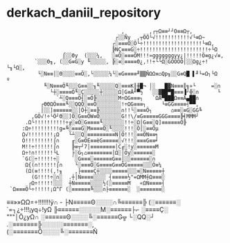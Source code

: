 # derkach_daniil_repository
                                         ,        ,┌┬Ω≡≡┘┘Ö≡≡Ω┬,                
                                       ┌░░Ñy  ,┬ÖÖ└√!!!!!!!!!!!√└≡Ω~            
                                      ┌░≡≡≡Ö░Ö└÷!!!!!!!!!!!!!!!!!!!└≡Ω,         
                                      ╠NÇ≡≡≡G░÷!!!!!!!!!!!!!!!!!!!!!!÷└Ω        
                      ⌠░░Θy  (░░░¼,   ░≡Ö░≡≡≡ÖM!!!»gggggggyy¿|!!!!!Ö≡g¿√≡,      
             `░░░Θ╖, (░░G≡G░y ╙░░░░░, ╠░≡░≡≡≡≡Θ¿,!!÷└└Ω░GÖÖÖÖ│░░Ωg¿÷!└╖└Ω░,     
              └░N≡≡│░Θ░░░░≡≡Ö░,└░░░░░¼└░≡G≡≡≡≡╜▒▒ÑΩΩ≡⌂Qp╖░░G≡Q█ ▌╜└=Ω┐└Ω  º     
                ╙░N≡≡≡Ö╙░░░G≡≡░░╖╙░░░░░Q░≡≡≡K║╫█¬ │░   █▓N≡≡≡║╗»└     =░∩       
                  └┼░≡≡≡≡Ö╙░Ç░░░░░┼░░░░░Ω│G≡Ä╜▀½  `░░▓██▀█≡≡≡▐┘╬░∩      └       
                    `┴░Q≡≡≡Ö┤░≡Ö╠░░░░░░░M÷ΩG≡≡≡┐   `ΩÅ▀███Ω≡≡Ä▄██∩              
               ┌ΘΘΩÖ≡≡≡╙░░QQÖ░≡≡Ö░░░░░░░░!÷ΩG≡≡≡┐     └≡GG≡≡≡≡┤▀▀,              
               │░░]≡≡≡≡≡≡░░│Ö┼░≡≡╠░░░░░░░∩!!└░≡≡≡Ö┐      ⌂≡≡░≡G░GG╚             
            ,GÖ√!÷└Ö┘Θ░░]Ö░G≡≡ÖW≡Ö░░░░░░░G!!\/≡G≡≡≡≡≡GGG≡≡≡≡╠╡MMM┘              
          .Ω└!!!!!!!!!!÷╔░≡Ö░G≡≡≡≡╙░░░░░░░!!÷░Ω│G≡≡░Q]≡≡≡≡≡≡Ö╠                  
         :Ω÷!!!!!!!!!g=╚░≡≡≡G░M≡≡≡≡Ö░╙░░░░!!!░Ö│░≡≡Öµ                           
         Ω√!!!!!!!!¡Ω   └┴░░Q░≡≡≡≡≡≡≡≡≡N│Ö!!!░≡≡ÖN≡≡╕                           
         Ö!!!!!!!!!⌠∩    ╓░G≡ÖÉ≡≡èG≡≡≡≡≡░√!!!░≡≡≡G≡≡╛                           
         M!!÷!!!!!!⌠∩    ╠≡┬┘7│≡≡≡≡≡≡≡≡│C╓░!y░≡≡≡≡≡≡M                           
         Ω÷!∩!!!!!!└L    ├░G┐⌂≡≡≡≡≡≡≡≡│Ω░│Öy░≡≡≡≡≡≡░                            
         `G(░÷!!!!!÷░    `░G≡≡≡░≡≡≡≡≡≡G≡≡│░░≡≡≡≡≡≡░∩                            
          Ω{(∩!!!!!!⌠∩    └░≡≡≡Ö░G≡≡≡≡G≡≡ÖG≡≡≡≡≡░░░Ö≡¼                          
          (Ω(≡!!!!(,!╖    ,├≡≡≡≡Ç┼░░░░≡≡≡≡≡░░░≡░N≡≡≡≡≡┼                         
            (G!!!!÷░∩░  .┼│N≡≡≡≡░░░░ ┤≡≡≡≡≡½"=ΩMM┼Ω≡≡≡░                         
           ┌Ω÷!!!!!░░░  ┼N≡≡≡≡≡░░░░½(░≡≡≡≡≡M   «ΩN≡≡≡≡┤                         
     `Ω≡≡≡Ö└÷!!!!!¡Ω^Γ (░≡≡≡≡≡≡╚░░░∩├≡≡≡≡≡≡░  ░≡≡≡≡≡≡≡░                         
   ≡≡»»ΩΩ=÷!!!!!!!ÿ∩ - ├N≡≡≡≡≡Θ░░░░∩╚≡≡≡≡≡≡╠ (░≡≡≡≡≡≡░                          
    `=┐¿÷!!!¡yq÷!yΩ    ╠≡≡≡≡≡≡░░░░░M░≡≡≡≡≡≡├⌐ ░≡≡≡≡Ç░                           
         """│Ö¿yΩ∩     ░≡≡≡≡≡≡Θ░░░░╚░≡≡≡≡≡≡G╦ └░QQ░┘                            
                      .░≡≡≡≡≡≡≡╠░░░░░≡≡≡≡≡≡≡░,                                  
                      (░≡≡≡≡≡≡≡Ö░░░░╚░≡≡≡≡≡≡≡Ñ 
